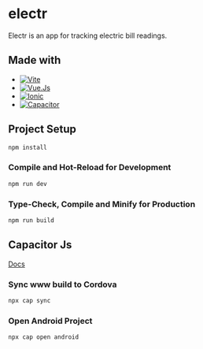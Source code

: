 # electr

Electr is an app for tracking electric bill readings.

## Made with
- [<img alt="Vite" src="https://img.shields.io/badge/-Vite-3e3e3e?style=for-the-badge&logo=vite&logoColor=646CFF" />](https://vuejs.org)
- [<img alt="Vue.Js" src="https://img.shields.io/badge/-Vue.Js-3e3e3e?style=for-the-badge&logo=vue.js&logoColor=4FC08D" />](https://vuejs.org)
- [<img alt="Ionic" src="https://img.shields.io/badge/-Ionic Framework-3e3e3e?style=for-the-badge&logo=Ionic&logoColor=3880FF" />](https://ionicframework.com/)
- [<img alt="Capacitor" src="https://img.shields.io/badge/-Capacitor Js-3e3e3e?style=for-the-badge&logo=Capacitor&logoColor=119EFF" />](https://capacitorjs.com/)

## Project Setup

```sh
npm install
```

### Compile and Hot-Reload for Development

```sh
npm run dev
```

### Type-Check, Compile and Minify for Production

```sh
npm run build
```

## Capacitor Js
[Docs](https://capacitorjs.com/docs/)
### Sync www build to Cordova
```sh
npx cap sync
```

### Open Android Project
```sh
npx cap open android
```